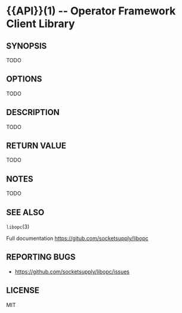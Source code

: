 {{API}}(1) -- Operator Framework Client Library
===============================================

## SYNOPSIS

TODO

## OPTIONS

TODO

## DESCRIPTION

TODO

## RETURN VALUE

TODO

## NOTES

TODO

## SEE ALSO

  `libopc`(3)

  Full documentation <https://gitub.com/socketsupply/libopc>

## REPORTING BUGS

  - <https://github.com/socketsupply/libopc/issues>

## LICENSE

MIT
